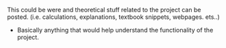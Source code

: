 This could be were and theoretical stuff related to the project can be posted.
(i.e. calculations, explanations, textbook snippets, webpages. ets..)
- Basically anything that would help understand the functionality of the project.
